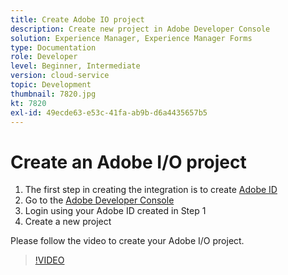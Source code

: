 ```yaml
---
title: Create Adobe IO project
description: Create new project in Adobe Developer Console
solution: Experience Manager, Experience Manager Forms
type: Documentation
role: Developer
level: Beginner, Intermediate
version: cloud-service
topic: Development
thumbnail: 7820.jpg
kt: 7820
exl-id: 49ecde63-e53c-41fa-ab9b-d6a4435657b5
---
```

# Create an Adobe I/O project

1.  The first step in creating the integration is to create [Adobe ID](https://account.adobe.com/)
1. Go to the [Adobe Developer Console](https://console.adobe.io/home)
1. Login using your Adobe ID created in Step 1
1. Create a new project

Please follow the video to create your Adobe I/O project.

>[!VIDEO](https://video.tv.adobe.com/v/333220/?quality=9&learn=on)
